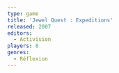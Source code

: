 ```yaml
---
type: game
title: 'Jewel Quest : Expeditions'
released: 2007
editors: 
  - Activision
players: 8
genres:
  - Réflexion
---
```


